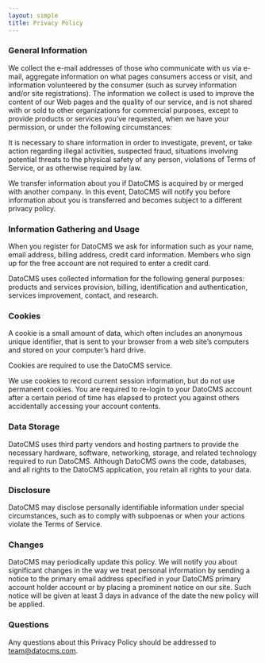 ```yaml
---
layout: simple
title: Privacy Policy
---
```


### General Information

We collect the e-mail addresses of those who communicate with us via e-mail, aggregate information on what pages consumers access or visit, and information volunteered by the consumer (such as survey information and/or site registrations). The information we collect is used to improve the content of our Web pages and the quality of our service, and is not shared with or sold to other organizations for commercial purposes, except to provide products or services you’ve requested, when we have your permission, or under the following circumstances:

It is necessary to share information in order to investigate, prevent, or take action regarding illegal activities, suspected fraud, situations involving potential threats to the physical safety of any person, violations of Terms of Service, or as otherwise required by law.

We transfer information about you if DatoCMS is acquired by or merged with another company. In this event, DatoCMS will notify you before information about you is transferred and becomes subject to a different privacy policy.

### Information Gathering and Usage

When you register for DatoCMS we ask for information such as your name, email address, billing address, credit card information. Members who sign up for the free account are not required to enter a credit card.

DatoCMS uses collected information for the following general purposes: products and services provision, billing, identification and authentication, services improvement, contact, and research.

### Cookies

A cookie is a small amount of data, which often includes an anonymous unique identifier, that is sent to your browser from a web site’s computers and stored on your computer’s hard drive.

Cookies are required to use the DatoCMS service.

We use cookies to record current session information, but do not use permanent cookies. You are required to re-login to your DatoCMS account after a certain period of time has elapsed to protect you against others accidentally accessing your account contents.

### Data Storage

DatoCMS uses third party vendors and hosting partners to provide the necessary hardware, software, networking, storage, and related technology required to run DatoCMS. Although DatoCMS owns the code, databases, and all rights to the DatoCMS application, you retain all rights to your data.

### Disclosure

DatoCMS may disclose personally identifiable information under special circumstances, such as to comply with subpoenas or when your actions violate the Terms of Service.

### Changes

DatoCMS may periodically update this policy. We will notify you about significant changes in the way we treat personal information by sending a notice to the primary email address specified in your DatoCMS primary account holder account or by placing a prominent notice on our site. Such notice will be given at least 3 days in advance of the date the new policy will be applied.

### Questions

Any questions about this Privacy Policy should be addressed to team@datocms.com.
